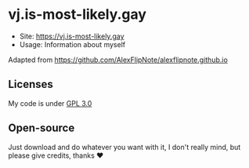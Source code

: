 # vj.is-most-likely.gay
- Site: https://vj.is-most-likely.gay
- Usage: Information about myself

Adapted from https://github.com/AlexFlipNote/alexflipnote.github.io

## Licenses
My code is under [GPL 3.0](https://github.com/darthshittious/darthshittious.github.io/blob/master/LICENSE) 

## Open-source
Just download and do whatever you want with it, I don't really mind, but please give credits, thanks ❤
